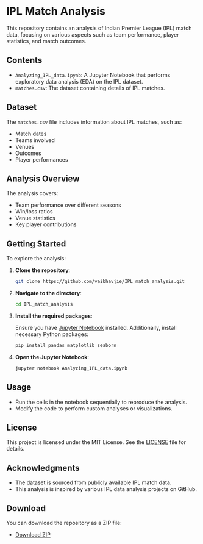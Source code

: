 
# IPL Match Analysis

This repository contains an analysis of Indian Premier League (IPL) match data, focusing on various aspects such as team performance, player statistics, and match outcomes.

## Contents

- `Analyzing_IPL_data.ipynb`: A Jupyter Notebook that performs exploratory data analysis (EDA) on the IPL dataset.
- `matches.csv`: The dataset containing details of IPL matches.

## Dataset

The `matches.csv` file includes information about IPL matches, such as:

- Match dates
- Teams involved
- Venues
- Outcomes
- Player performances

## Analysis Overview

The analysis covers:

- Team performance over different seasons
- Win/loss ratios
- Venue statistics
- Key player contributions

## Getting Started

To explore the analysis:

1. **Clone the repository**:

   ```bash
   git clone https://github.com/vaibhavjie/IPL_match_analysis.git
   ```

2. **Navigate to the directory**:

   ```bash
   cd IPL_match_analysis
   ```

3. **Install the required packages**:

   Ensure you have [Jupyter Notebook](https://jupyter.org/install) installed. Additionally, install necessary Python packages:

   ```bash
   pip install pandas matplotlib seaborn
   ```

4. **Open the Jupyter Notebook**:

   ```bash
   jupyter notebook Analyzing_IPL_data.ipynb
   ```

## Usage

- Run the cells in the notebook sequentially to reproduce the analysis.
- Modify the code to perform custom analyses or visualizations.

## License

This project is licensed under the MIT License. See the [LICENSE](LICENSE) file for details.

## Acknowledgments

- The dataset is sourced from publicly available IPL match data.
- This analysis is inspired by various IPL data analysis projects on GitHub.

## Download

You can download the repository as a ZIP file:

- [Download ZIP](https://github.com/vaibhavjie/IPL_match_analysis/archive/refs/heads/main.zip)
